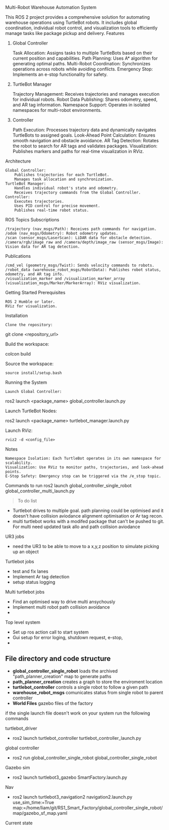 Multi-Robot Warehouse Automation System

This ROS 2 project provides a comprehensive solution for automating warehouse operations using TurtleBot robots. It includes global coordination, individual robot control, and visualization tools to efficiently manage tasks like package pickup and delivery.
Features
1. Global Controller

    Task Allocation: Assigns tasks to multiple TurtleBots based on their current position and capabilities.
    Path Planning: Uses A* algorithm for generating optimal paths.
    Multi-Robot Coordination: Synchronizes operations across robots while avoiding conflicts.
    Emergency Stop: Implements an e-stop functionality for safety.

2. TurtleBot Manager

    Trajectory Management: Receives trajectories and manages execution for individual robots.
    Robot Data Publishing: Shares odometry, speed, and AR tag information.
    Namespace Support: Operates in isolated namespaces for multi-robot environments.

3. Controller

    Path Execution: Processes trajectory data and dynamically navigates TurtleBots to assigned goals.
    Look-Ahead Point Calculation: Ensures smooth navigation and obstacle avoidance.
    AR Tag Detection: Rotates the robot to search for AR tags and validates packages.
    Visualization: Publishes markers and paths for real-time visualization in RViz.

Architecture

    Global Controller:
        Publishes trajectories for each TurtleBot.
        Manages task allocation and synchronization.
    TurtleBot Manager:
        Handles individual robot's state and odometry.
        Receives trajectory commands from the Global Controller.
    Controller:
        Executes trajectories.
        Uses PID control for precise movement.
        Publishes real-time robot status.

ROS Topics
Subscriptions

    /trajectory (nav_msgs/Path): Receives path commands for navigation.
    /odom (nav_msgs/Odometry): Robot odometry updates.
    /scan (sensor_msgs/LaserScan): LiDAR data for obstacle detection.
    /camera/rgb/image_raw and /camera/depth/image_raw (sensor_msgs/Image): Vision data for AR tag detection.

Publications

    /cmd_vel (geometry_msgs/Twist): Sends velocity commands to robots.
    /robot_data (warehouse_robot_msgs/RobotData): Publishes robot status, odometry, and AR tag info.
    /visualization_marker and /visualization_marker_array (visualization_msgs/Marker/MarkerArray): RViz visualization.

Getting Started
Prerequisites

    ROS 2 Humble or later.
    RViz for visualization.

Installation

    Clone the repository:

git clone <repository_url>

Build the workspace:

colcon build

Source the workspace:

    source install/setup.bash

Running the System

    Launch Global Controller:

ros2 launch <package_name> global_controller.launch.py

Launch TurtleBot Nodes:

ros2 launch <package_name> turtlebot_manager.launch.py

Launch RViz:

    rviz2 -d <config_file>

Notes

    Namespace Isolation: Each TurtleBot operates in its own namespace for scalability.
    Visualization: Use RViz to monitor paths, trajectories, and look-ahead points.
    E-Stop Safety: Emergency stop can be triggered via the /e_stop topic.
Commands to run
ros2 launch global_controller_single_robot global_controller_multi_launch.py






> To do list




* Turtlebot drives to multiple goal. path planning could be optimised and it doesn't have collision aviodance alignment optimisation or Ar tag recon.
* multi turtlebot works with a modifed package that can't be pushed to git. For multi need updated task allo and path collision aviodance



UR3 jobs
- need the UR3 to be able to move to a x,y,z position to simulate picking up an object

Turtlebot jobs
- test and fix lanes
- Implement Ar tag detection
- setup status logging

Multi turtlebot jobs
- Find an optimised way to drive multi ansychously
- Implement multi robot path collision avoidance
- 

Top level system
- Set up ros action call to start system
- Gui setup for error loging, shutdown request, e-stop,
- 




## File directory and code structure
- **global_controller_single_robot** loads the archived "path_planner_creation" map to generate paths
- **path_planner_creation** creates a graph to store the enviroment location
- **turtlebot_controller** controls a single robot to follow a given path
- **warehouse_robot_msgs** comunicates status from single robot to parent controller
- **World Files** gazebo files of the factory




if the single launch file doesn't work on your system run the following commands


turtlebot_driver
- ros2 launch turtlebot_controller turtlebot_controller_launch.py 

global controller
- ros2 run global_controller_single_robot global_controller_single_robot 

Gazebo sim
- ros2 launch turtlebot3_gazebo SmartFactory.launch.py

Nav
- ros2 launch turtlebot3_navigation2 navigation2.launch.py use_sim_time:=True map:=/home/liam/git/RS1_Smart_Factory/global_controller_single_robot/map/gazebo_sf_map.yaml


Current state
